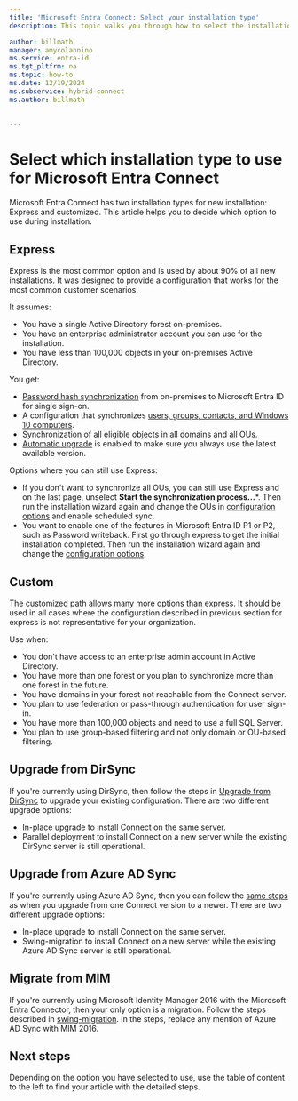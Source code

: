 ```yaml
---
title: 'Microsoft Entra Connect: Select your installation type'
description: This topic walks you through how to select the installation type to use for Microsoft Entra Connect

author: billmath
manager: amycolannino
ms.service: entra-id
ms.tgt_pltfrm: na
ms.topic: how-to
ms.date: 12/19/2024
ms.subservice: hybrid-connect
ms.author: billmath


---
```

# Select which installation type to use for Microsoft Entra Connect
Microsoft Entra Connect has two installation types for new installation: Express and customized. This article helps you to decide which option to use during installation.

## Express
Express is the most common option and is used by about 90% of all new installations. It was designed to provide a configuration that works for the most common customer scenarios.

It assumes:

- You have a single Active Directory forest on-premises.
- You have an enterprise administrator account you can use for the installation.
- You have less than 100,000 objects in your on-premises Active Directory.

You get:

- [Password hash synchronization](how-to-connect-password-hash-synchronization.md) from on-premises to Microsoft Entra ID for single sign-on.
- A configuration that synchronizes [users, groups, contacts, and Windows 10 computers](concept-azure-ad-connect-sync-default-configuration.md).
- Synchronization of all eligible objects in all domains and all OUs.
- [Automatic upgrade](how-to-connect-install-automatic-upgrade.md) is enabled to make sure you always use the latest available version.

Options where you can still use Express:

- If you don't want to synchronize all OUs, you can still use Express and on the last page, unselect **Start the synchronization process...***. Then run the installation wizard again and change the OUs in [configuration options](how-to-connect-installation-wizard.md#customize-synchronization-options) and enable scheduled sync.
- You want to enable one of the features in Microsoft Entra ID P1 or P2, such as Password writeback. First go through express to get the initial installation completed. Then run the installation wizard again and change the [configuration options](how-to-connect-installation-wizard.md#customize-synchronization-options).

## Custom
The customized path allows many more options than express. It should be used in all cases where the configuration described in previous section for express is not representative for your organization.

Use when:

- You don't have access to an enterprise admin account in Active Directory.
- You have more than one forest or you plan to synchronize more than one forest in the future.
- You have domains in your forest not reachable from the Connect server.
- You plan to use federation or pass-through authentication for user sign-in.
- You have more than 100,000 objects and need to use a full SQL Server.
- You plan to use group-based filtering and not only domain or OU-based filtering.

## Upgrade from DirSync
If you're currently using DirSync, then follow the steps in [Upgrade from DirSync](how-to-dirsync-upgrade-get-started.md) to upgrade your existing configuration. There are two different upgrade options:

- In-place upgrade to install Connect on the same server.
- Parallel deployment to install Connect on a new server while the existing DirSync server is still operational.

## Upgrade from Azure AD Sync
If you're currently using Azure AD Sync, then you can follow the [same steps](how-to-upgrade-previous-version.md) as when you upgrade from one Connect version to a newer. There are two different upgrade options:

- In-place upgrade to install Connect on the same server.
- Swing-migration to install Connect on a new server while the existing Azure AD Sync server is still operational.

## Migrate from MIM
If you're currently using Microsoft Identity Manager 2016 with the Microsoft Entra Connector, then your only option is a migration. Follow the steps described in [swing-migration](how-to-upgrade-previous-version.md#swing-migration). In the steps, replace any mention of Azure AD Sync with MIM 2016.

## Next steps
Depending on the option you have selected to use, use the table of content to the left to find your article with the detailed steps.
